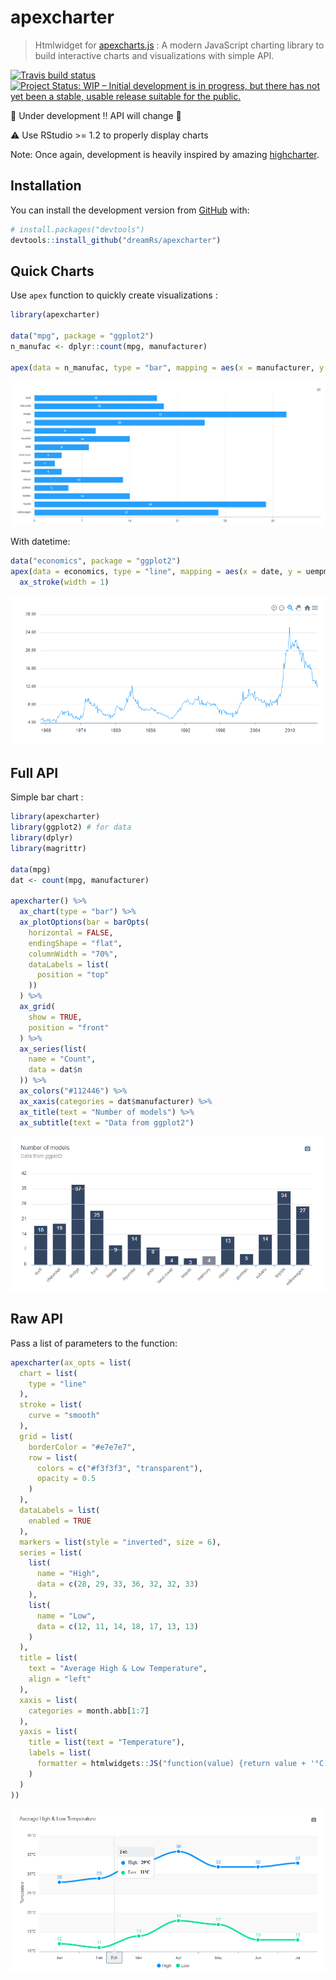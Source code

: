 # apexcharter

> Htmlwidget for [apexcharts.js](https://github.com/apexcharts/apexcharts.js) : A modern JavaScript charting library to build interactive charts and visualizations with simple API.

[![Travis build status](https://travis-ci.org/dreamRs/apexcharter.svg?branch=master)](https://travis-ci.org/dreamRs/apexcharter)
[![Project Status: WIP – Initial development is in progress, but there has not yet been a stable, usable release suitable for the public.](https://www.repostatus.org/badges/latest/wip.svg)](https://www.repostatus.org/#wip)

:construction: Under development !! API will change :construction:

:warning: Use RStudio >= 1.2 to properly display charts


Note: Once again, development is heavily inspired by amazing [highcharter](http://jkunst.com/highcharter/).


## Installation

You can install the development version from [GitHub](https://github.com/) with:

``` r
# install.packages("devtools")
devtools::install_github("dreamRs/apexcharter")
```



## Quick Charts

Use `apex` function to quickly create visualizations :


```r
library(apexcharter)

data("mpg", package = "ggplot2")
n_manufac <- dplyr::count(mpg, manufacturer)

apex(data = n_manufac, type = "bar", mapping = aes(x = manufacturer, y = n))
```
![](man/figures/apex-bar.png)


With datetime:

```r
data("economics", package = "ggplot2")
apex(data = economics, type = "line", mapping = aes(x = date, y = uempmed)) %>% 
  ax_stroke(width = 1)
```
![](man/figures/apex-line.png)


## Full API

Simple bar chart :

```r
library(apexcharter)
library(ggplot2) # for data
library(dplyr)
library(magrittr)

data(mpg)
dat <- count(mpg, manufacturer)

apexcharter() %>% 
  ax_chart(type = "bar") %>% 
  ax_plotOptions(bar = barOpts(
    horizontal = FALSE,
    endingShape = "flat",
    columnWidth = "70%",
    dataLabels = list(
      position = "top"
    ))
  ) %>% 
  ax_grid(
    show = TRUE,
    position = "front"
  ) %>% 
  ax_series(list(
    name = "Count",
    data = dat$n
  )) %>% 
  ax_colors("#112446") %>% 
  ax_xaxis(categories = dat$manufacturer) %>% 
  ax_title(text = "Number of models") %>% 
  ax_subtitle(text = "Data from ggplot2")
```

![alt text](img/api-bars.png)


## Raw API

Pass a list of parameters to the function:

``` r
apexcharter(ax_opts = list(
  chart = list(
    type = "line"
  ),
  stroke = list(
    curve = "smooth"
  ),
  grid = list(
    borderColor = "#e7e7e7",
    row = list(
      colors = c("#f3f3f3", "transparent"),
      opacity = 0.5
    )
  ),
  dataLabels = list(
    enabled = TRUE
  ),
  markers = list(style = "inverted", size = 6),
  series = list(
    list(
      name = "High",
      data = c(28, 29, 33, 36, 32, 32, 33)
    ),
    list(
      name = "Low",
      data = c(12, 11, 14, 18, 17, 13, 13)
    )
  ),
  title = list(
    text = "Average High & Low Temperature",
    align = "left"
  ),
  xaxis = list(
    categories = month.abb[1:7]
  ),
  yaxis = list(
    title = list(text = "Temperature"),
    labels = list(
      formatter = htmlwidgets::JS("function(value) {return value + '°C';}")
    )
  )
))
```

![alt text](img/raw-lines.png)

